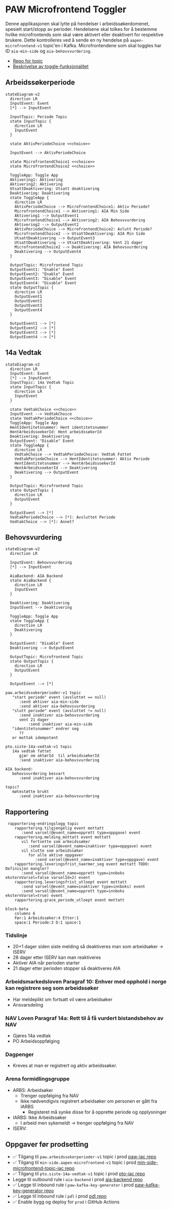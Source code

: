 # PAW Microfrontend Toggler

Denne applikasjonen skal lytte på hendelser i arbeidssøkerdomenet, spesielt start/stopp av perioder. Hendelsene skal
tolkes for å bestemme hvilke microfrontends som skal være aktivert eller deaktivert for respektive brukere. Dette
kontrolleres ved å sende en ny hendelse på `aapen-microfrontend-v1` topic'en i Kafka. Microfrontendene som skal toggles
har ID `aia-min-side` og `aia-behovsvurdering`.

* [Repo for topic](https://github.com/navikt/min-side-microfrontend-topic-iac)
* [Beskrivelse av toggle-funksjonalitet](https://navikt.github.io/tms-dokumentasjon/microfrontend/#toggle-pa-microfrontend)

## Arbeidssøkerperiode

````mermaid
stateDiagram-v2
  direction LR
  InputEvent: Event
  [*] --> InputEvent
  
  InputTopic: Periode Topic
  state InputTopic {
    direction LR
    InputEvent
  }

  state AktivPeriodeChoice <<choice>>

  InputEvent --> AktivPeriodeChoice

  state MicrofrontendChoice1 <<choice>>
  state MicrofrontendChoice2 <<choice>>

  ToggleApp: Toggle App
  Aktivering1: Aktivering
  Aktivering2: Aktivering
  UtsattDeaktivering: Utsatt deaktivering
  Deaktivering: Deaktivering
  state ToggleApp {
    direction LR
    AktivPeriodeChoice --> MicrofrontendChoice1: Aktiv Periode?
    MicrofrontendChoice1 --> Aktivering1: AIA Min Side
    Aktivering1 --> OutputEvent1
    MicrofrontendChoice1 --> Aktivering2: AIA Behovsvurdering
    Aktivering2 --> OutputEvent2
    AktivPeriodeChoice --> MicrofrontendChoice2: Avlutt Periode?
    MicrofrontendChoice2 --> UtsattDeaktivering: AIA Min Side
    UtsattDeaktivering --> OutputEvent3
    UtsattDeaktivering --> UtsattDeaktivering: Vent 21 dager
    MicrofrontendChoice2 --> Deaktivering: AIA Behovsvurdering
    Deaktivering --> OutputEvent4
  }

  OutputTopic: Microfrontend Topic
  OutputEvent1: "Enable" Event
  OutputEvent2: "Enable" Event
  OutputEvent3: "Disable" Event
  OutputEvent4: "Disable" Event
  state OutputTopic {
    direction LR
    OutputEvent1
    OutputEvent2
    OutputEvent3
    OutputEvent4
  }
  
  OutputEvent1 --> [*]
  OutputEvent2 --> [*]
  OutputEvent3 --> [*]
  OutputEvent4 --> [*]
````

## 14a Vedtak
```mermaid
stateDiagram-v2
  direction LR
  InputEvent: Event
  [*] --> InputEvent
  InputTopic: 14a Vedtak Topic
  state InputTopic {
    direction LR
    InputEvent
  }

  state VedtakChoice <<choice>>
  InputEvent --> VedtakChoice
  state VedtakPeriodeChoice <<choice>>
  ToggleApp: Toggle App
  HentIdentitetsnummer: Hent identitetsnummer
  HentArbeidssoekerId: Hent arbeidssøkerId
  Deaktivering: Deaktivering
  OutputEvent: "Disable" Event
  state ToggleApp {
    direction LR
    VedtakChoice --> VedtakPeriodeChoice: Vedtak Fattet
    VedtakPeriodeChoice --> HentIdentitetsnummer: Aktiv Periode
    HentIdentitetsnummer --> HentArbeidssoekerId
    HentArbeidssoekerId --> Deaktivering
    Deaktivering --> OutputEvent
  }

  OutputTopic: Microfrontend Topic
  state OutputTopic {
    direction LR
    OutputEvent
  }

  OutputEvent --> [*]
  VedtakPeriodeChoice --> [*]: Avsluttet Periode
  VedtakChoice --> [*]: Annet?
```

## Behovsvurdering
```mermaid
stateDiagram-v2
  direction LR

  InputEvent: Behovsvurdering
  [*] --> InputEvent
  
  AiaBackend: AIA Backend
  state AiaBackend {
    direction LR
    InputEvent
  }

  Deaktivering: Deaktivering
  InputEvent --> Deaktivering

  ToggleApp: Toggle App
  state ToggleApp {
    direction LR
    Deaktivering
  }

  OutputEvent: "Disable" Event
  Deaktivering --> OutputEvent

  OutputTopic: Microfrontend Topic
  state OutputTopic {
    direction LR
    OutputEvent
  }

  OutputEvent --> [*]
```

```
paw.arbeidssokerperioder-v1 topic
   "start periode" event (avsluttet == null)
      :send aktiver aia-min-side
      :send aktiver aia-behovsvurdering
   "slutt periode" event (avsluttet != null)
      :send inaktiver aia-behovsvurdering
      vent 21 dager
          :send inaktiver aia-min-side
   "identitetsnummer" endrer seg
      ??
   er mottak idempotent

pto.siste-14a-vedtak-v1 topic
   14a vedtak fattet
      gjør om aktørId  til arbeidssøkerId
      :send inaktiver aia-behovsvurdering

AIA backend:
   behovsvurdering besvart
      :send inaktiver aia-behovsvurdering

topic?
   møtestøtte brukt
      :send inaktiver aia-behovsvurdering
```

## Rapportering
```
 rapportering-endringslogg topic
    rapportering.tilgjengelig event mottatt
       :send varsel(@event_name=opprett type=oppgave) event
    rapportering.melding_mottatt event mottatt
       vil fortsette som arbeidssøker
          :send varsel(@event_name=inaktiver type=oppgave) event
       vil slutte som arbeidssøker
          for alle aktive oppgaver
             :send varsel(@event_name=inaktiver type=oppgave) event
    rapportering.leveringsfrist_naermer_seg event mottatt TODO: Definisjon mangler?
       :send varsel(@event_name=opprett type=innboks eksternVarsel=false varselId=2) event
    rapportering.leveringsfrist_utloept event mottatt
       :send varsel(@event_name=inaktiver type=innboks) event
       :send varsel(@event_name=opprett type=innboks eksternVarsel=true) event
    rapportering.grace_periode_utloept event mottatt
```

```mermaid
block-beta
    columns 6
    Før:1 Arbeidssøker:4 Etter:1
    space:1 Periode:3 D:1 space:1
```

### Tidslinje
* 20+1 dager siden siste melding så deaktiveres man som arbeidsøker -> ISERV
* 28 dager etter ISERV kan man reaktiveres
* Aktiver AIA når perioden starter
* 21 dager etter perioden stopper så deaktiveres AIA

### Arbeidsmarkedsloven Paragraf 10: Enhver med opphold i norge kan registrere seg som arbeidssøker
* Har meldeplikt om fortsatt vil være arbeidsøker
* Ansvarsdeling
### NAV Loven Paragraf 14a: Rett til å få vurdert bistandsbehov av NAV
* Gjøres 14a vedtak
* PO Arbeidsoppfølging
### Dagpenger
* Kreves at man er registrert og aktiv arbeidssøker.

### Arena formidlingsgruppe
* ARBS: Arbeidsøker
  * Trenger oppfølging fra NAV
  * Ikke nødvendigvis registrert arbeidsøker om personen er gått fra IARBS
    * Registeret må synke disse for å opprette periode og opplysninger
* IARBS: Ikke Arbeidssøker
  * I arbeid men sykemeldt -> trenger oppfølging fra NAV 
* ISERV:

## Oppgaver før prodsetting
* :white_check_mark: Tilgang til `paw.arbeidssokerperioder-v1` topic i prod [paw-iac repo](https://github.com/navikt/paw-iac)
* :white_check_mark: Tilgang til `min-side.aapen-microfrontend-v1` topic i prod [min-side-microfrontend-topic-iac repo](https://github.com/navikt/min-side-microfrontend-topic-iac)
* :white_check_mark: Tilgang til `pto.siste-14a-vedtak-v1` topic i prod [pto-iac repo](https://github.com/navikt/pto-iac)
* Legge til outbound rule i `aia-backend` i prod [aia-backend repo](https://github.com/navikt/aia-backend)
* :white_check_mark: Legge til inbound rule i `paw-kafka-key-generator` i prod [paw-kafka-key-generator repo](https://github.com/navikt/paw-kafka-key-generator)
* :white_check_mark: Legge til inbound rule i `pdl` i prod [pdl repo](https://github.com/navikt/pdl)
* :white_check_mark: Enable bygg og deploy for `prod` i GitHub Actions
